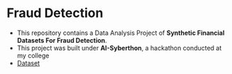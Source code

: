 # Fraud Detection 

- This repository contains a Data Analysis Project of **Synthetic Financial Datasets For Fraud Detection**.
- This project was built under **AI-Syberthon**, a hackathon conducted at my college
- [Dataset](https://www.kaggle.com/datasets/ealaxi/paysim1?resource=download)
